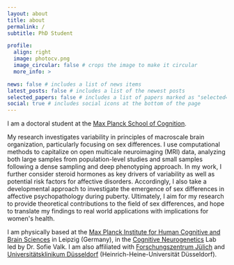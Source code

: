 ```yaml
---
layout: about
title: about
permalink: /
subtitle: PhD Student

profile:
  align: right
  image: photocv.png
  image_circular: false # crops the image to make it circular
  more_info: >

news: false # includes a list of news items
latest_posts: false # includes a list of the newest posts
selected_papers: false # includes a list of papers marked as "selected={true}"
social: true # includes social icons at the bottom of the page
---
```


I am a doctoral student at the [Max Planck School of Cognition](https://cognition.maxplanckschools.org/en/doctoral-candidates/bianca-serio).

My research investigates variability in principles of macroscale brain organization, particularly focusing on sex differences. I use computational methods to capitalize on open multicale neuroimaging (MRI) data, analyzing both large samples from population-level studies and small samples following a dense sampling and deep phenotyping approach. In my work, I further consider steroid hormones as key drivers of variability as well as potential risk factors for affective disorders. Accordingly, I also take a developmental approach to investigate the emergence of sex differences in affective psychopathology during puberty. Ultimately, I aim for my research to provide theoretical contributions to the field of sex differences, and hope to translate my findings to real world applications with implications for women's health.

I am physically based at the [Max Planck Institute for Human Cognitive and Brain Sciences](https://www.cbs.mpg.de/employees/125719) in Leipzig (Germany), in the [Cognitive Neurogenetics](https://cng-lab.github.io/) Lab led by Dr. Sofie Valk. I am also affiliated with [Forschungszentrum Jülich](https://www.fz-juelich.de/profile/serio_b) and [Universitätsklinikum Düsseldorf](https://www.uniklinik-duesseldorf.de/patienten-besucher/klinikeninstitutezentren/institut-fuer-systemische-neurowissenschaften/teamkontakt) (Heinrich-Heine-Universität Düsseldorf).